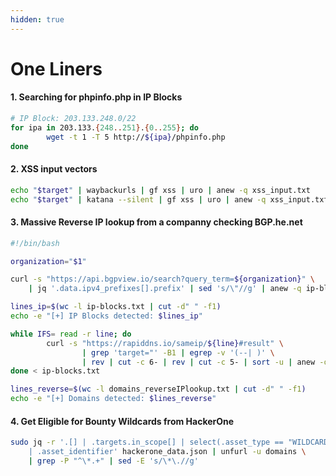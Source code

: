 ```yaml
---
hidden: true
---
```


# One Liners

#### 1. Searching for phpinfo.php in IP Blocks

```bash
# IP Block: 203.133.248.0/22
for ipa in 203.133.{248..251}.{0..255}; do
        wget -t 1 -T 5 http://${ipa}/phpinfo.php
done
```

#### 2. XSS input vectors

```bash
echo "$target" | waybackurls | gf xss | uro | anew -q xss_input.txt
echo "$target" | katana --silent | gf xss | uro | anew -q xss_input.txt
```

#### 3. Massive Reverse IP lookup from a companny checking BGP.he.net

```bash
#!/bin/bash

organization="$1"

curl -s "https://api.bgpview.io/search?query_term=${organization}" \
    | jq '.data.ipv4_prefixes[].prefix' | sed 's/\"//g' | anew -q ip-blocks.txt

lines_ip=$(wc -l ip-blocks.txt | cut -d" " -f1)
echo -e "[+] IP Blocks detected: $lines_ip"

while IFS= read -r line; do
        curl -s "https://rapiddns.io/sameip/${line}#result" \
                | grep 'target="' -B1 | egrep -v '(--| )' \
                | rev | cut -c 6- | rev | cut -c 5- | sort -u | anew -q domains_reverseIPlookup.txt
done < ip-blocks.txt

lines_reverse=$(wc -l domains_reverseIPlookup.txt | cut -d" " -f1)
echo -e "[+] Domains detected: $lines_reverse"
```

#### 4. Get Eligible for Bounty Wildcards from HackerOne&#x20;

```bash
sudo jq -r '.[] | .targets.in_scope[] | select(.asset_type == "WILDCARD" and .eligible_for_bounty == true) \
    | .asset_identifier' hackerone_data.json | unfurl -u domains \
    | grep -P "^\*.+" | sed -E 's/\*\.//g'
```







